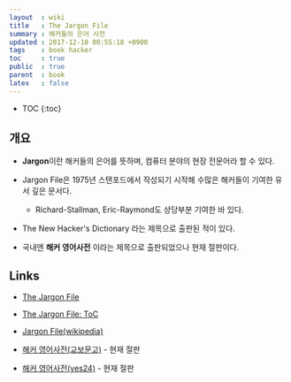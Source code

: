 ```yaml
---
layout  : wiki
title   : The Jargon File
summary : 해커들의 은어 사전
updated : 2017-12-10 00:55:18 +0900
tags    : book hacker
toc     : true
public  : true
parent  : book
latex   : false
---
```

* TOC
{:toc}

## 개요

* **Jargon**이란 해커들의 은어를 뜻하며, 컴퓨터 분야의 현장 전문어라 할 수 있다.
* Jargon File은 1975년 스탠포드에서 작성되기 시작해 수많은 해커들이 기여한 유서 깊은 문서다.
    * Richard-Stallman, Eric-Raymond도 상당부분 기여한 바 있다.

* The New Hacker's Dictionary 라는 제목으로 출판된 적이 있다.
* 국내엔 **해커 영어사전** 이라는 제목으로 출판되었으나 현재 절판이다.

## Links

* [The Jargon File](http://www.catb.org/~esr/jargon/)
* [The Jargon File: ToC](http://catb.org/jargon/html/)
* [Jargon File(wikipedia)](https://en.wikipedia.org/wiki/Jargon_File)

* [해커 영어사전(교보문고)](http://www.kyobobook.co.kr/product/detailViewKor.laf?mallGb=KOR&ejkGb=KOR&barcode=9788933604427) - 현재 절판
* [해커 영어사전(yes24)](http://www.yes24.com/24/goods/16424987) - 현재 절판
